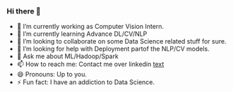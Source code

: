 ### Hi there 👋




- 🔭 I’m currently working as Computer Vision Intern.
- 🌱 I’m currently learning Advance DL/CV/NLP
- 👯 I’m looking to collaborate on some Data Science related stuff for sure.
- 🤔 I’m looking for help with Deployment partof the NLP/CV models.
- 💬 Ask me about ML/Hadoop/Spark
- 📫 How to reach me: Contact me over linkedin [text](https://www.linkedin.com/in/anubhav-gupta-578998192)
- 😄 Pronouns: Up to you.
- ⚡ Fun fact: I have an addiction to Data Science.


